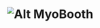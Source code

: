 ![Alt](https://d1yjwyup50ou7g.cloudfront.net/static/9c8e3ab/img/fb_myo.jpg)
MyoBooth
=======================
